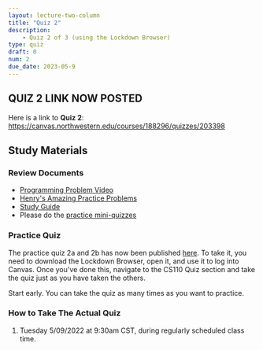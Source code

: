 ```yaml
---
layout: lecture-two-column
title: "Quiz 2"
description:
    - Quiz 2 of 3 (using the Lockdown Browser)
type: quiz
draft: 0
num: 2
due_date: 2023-05-9
---
```


## QUIZ 2 LINK NOW POSTED
Here is a link to **Quiz 2**: <a href="https://canvas.northwestern.edu/courses/188296/quizzes/203398" target="_blank">https://canvas.northwestern.edu/courses/188296/quizzes/203398</a>


## Study Materials

### Review Documents
* <a href="https://users.cs.northwestern.edu/~mas384/cs110/quiz2">Programming Problem Video</a>
* <a href="assets/readings/quiz2_review.pdf">Henry's Amazing Practice Problems</a>
* <a href="https://docs.google.com/document/d/14QOlTCOFKq3ymtfCoq6uCbp_Z9pp_yDCNbROnF23xf0/edit?usp=sharing" target="_blank">Study Guide</a>
* Please do the <a href="https://canvas.northwestern.edu/courses/137481/quizzes" target="_blank">practice mini-quizzes</a>

### Practice Quiz
The practice quiz 2a and 2b has now been published <a href="https://canvas.northwestern.edu/courses/188296/quizzes" target="_blank">here</a>. To take it, you need to download the Lockdown Browser, open it, and use it to log into Canvas. Once you've done this, navigate to the CS110 Quiz section and take the quiz just as you have taken the others.

Start early. You can take the quiz as many times as you want to practice.

### How to Take The Actual Quiz


1.  Tuesday 5/09/2022 at 9:30am CST, during regularly scheduled class time.

